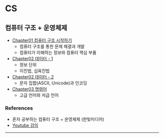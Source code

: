 # CS

## 컴퓨터 구조 + 운영체제
- [Chapter01 컴퓨터 구조 시작하기](CompArch-OS-Notes/혼자%20공부하는%20컴퓨터%20구조%20+%20운영체제/Chapter01.md)
    - 컴퓨터 구조를 통한 문제 해결과 개발
    - 컴퓨터가 이해하는 정보와 컴퓨터 핵심 부품
- [Chapter02 데이터 - 1](CompArch-OS-Notes/혼자%20공부하는%20컴퓨터%20구조%20+%20운영체제/Chapter02-1.md)
    - 정보 단위
    - 이진법, 십육진법
- [Chapter02 데이터 - 2](CompArch-OS-Notes/혼자%20공부하는%20컴퓨터%20구조%20+%20운영체제/Chapter02-2.md)
    - 문자 집합(ASCII, Unicode)과 인코딩
- [Chapter03 명령어](CompArch-OS-Notes/혼자%20공부하는%20컴퓨터%20구조%20+%20운영체제/Chapter03.md)
    - 고급 언어와 저급 언어

### References
- 혼자 공부하는 컴퓨터 구조 + 운영체제 (한빛미디어)
- [Youtube 강의](https://www.youtube.com/playlist?list=PLVsNizTWUw7FCS83JhC1vflK8OcLRG0Hl)
---